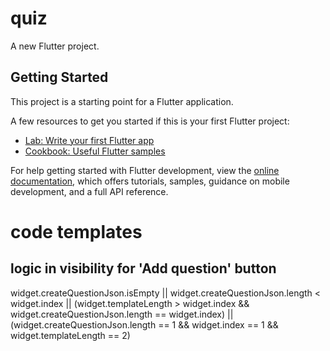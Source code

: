 # quiz

A new Flutter project.

## Getting Started

This project is a starting point for a Flutter application.

A few resources to get you started if this is your first Flutter project:

- [Lab: Write your first Flutter app](https://docs.flutter.dev/get-started/codelab)
- [Cookbook: Useful Flutter samples](https://docs.flutter.dev/cookbook)

For help getting started with Flutter development, view the
[online documentation](https://docs.flutter.dev/), which offers tutorials,
samples, guidance on mobile development, and a full API reference.

# code templates

## logic in visibility for 'Add question' button

widget.createQuestionJson.isEmpty ||
widget.createQuestionJson.length < widget.index ||
(widget.templateLength > widget.index &&
widget.createQuestionJson.length ==
widget.index) ||
(widget.createQuestionJson.length == 1 &&
widget.index == 1 &&
widget.templateLength == 2)
